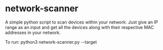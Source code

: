 # network-scanner
A simple python script to scan devices within your network.
Just give an IP range as an input and get all the devices along with their respective MAC addresses in your network.

To run:
python3 network-scanner.py --target <target ip>
